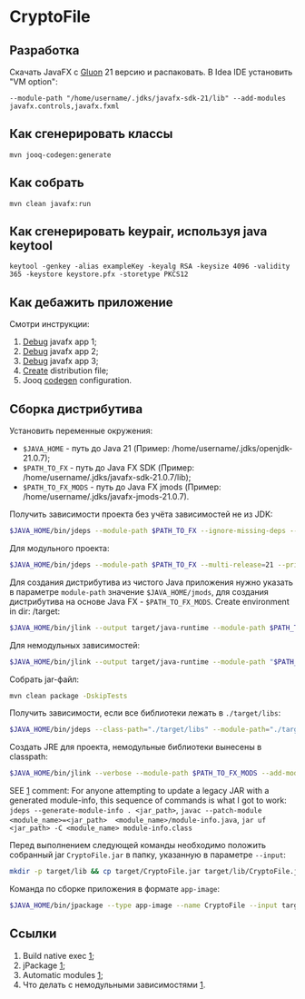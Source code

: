# CryptoFile

## Разработка

Скачать JavaFX с [Gluon](https://gluonhq.com/products/javafx/) 21 версию и распаковать. В Idea IDE установить "VM option":

```
--module-path "/home/username/.jdks/javafx-sdk-21/lib" --add-modules javafx.controls,javafx.fxml
```

## Как сгенерировать классы

```shell
mvn jooq-codegen:generate
```

## Как собрать

```shell
mvn clean javafx:run
```
## Как сгенерировать keypair, используя java keytool

```shell
keytool -genkey -alias exampleKey -keyalg RSA -keysize 4096 -validity 365 -keystore keystore.pfx -storetype PKCS12
```

## Как дебажить приложение

Смотри инструкции:

1. [Debug](https://stackoverflow.com/a/62654500/9401964) javafx app 1;
2. [Debug](https://stackoverflow.com/a/61341407/9401964) javafx app 2;
3. [Debug](https://stackoverflow.com/a/61474494/9401964) javafx app 3;
4. [Create](https://stackoverflow.com/questions/68871952/how-to-use-jpackage-to-make-a-distribution-format-for-javafx-applications) distribution file;
5. Jooq [codegen](https://www.jooq.org/doc/latest/manual/code-generation/codegen-configuration/) configuration.

## Сборка дистрибутива

Установить переменные окружения:

- `$JAVA_HOME` - путь до Java 21 (Пример: /home/username/.jdks/openjdk-21.0.7);
- `$PATH_TO_FX` - путь до Java FX SDK (Пример: /home/username/.jdks/javafx-sdk-21.0.7/lib);
- `$PATH_TO_FX_MODS` - путь до Java FX jmods (Пример: /home/username/.jdks/javafx-jmods-21.0.7).

Получить зависимости проекта без учёта зависимостей не из JDK:

```bash
$JAVA_HOME/bin/jdeps --module-path $PATH_TO_FX --ignore-missing-deps --multi-release=21 --print-module-deps target/classes/vi/al/ro/Main.class
```

Для модульного проекта:

```bash
$JAVA_HOME/bin/jdeps --module-path $PATH_TO_FX --multi-release=21 --print-module-deps target/CryptoFile.jar
```

Для создания дистрибутива из чистого Java приложения нужно указать в параметре `module-path` значение
`$JAVA_HOME/jmods`, для создания дистрибутива на основе Java FX - `$PATH_TO_FX_MODS`. Create environment in dir: /target:

```bash
$JAVA_HOME/bin/jlink --output target/java-runtime --module-path $PATH_TO_FX_MODS --add-modules "java.base,jdk.localedata,javafx.controls,javafx.fxml,javafx.graphics,lombok,org.bouncycastle.pkix,org.bouncycastle.provider,org.jooq"
```

Для немодульных зависимостей:

```bash
$JAVA_HOME/bin/jlink --output target/java-runtime --module-path "$PATH_TO_FX_MODS":"/home/username/.m2/repository/org/jooq/jooq/3.19.7/jooq-3.19.7.jar":"/home/username/.m2/repository/org/bouncycastle/bcprov-jdk15on/1.70/bcprov-jdk15on-1.70.jar":"/home/username/.m2/repository/org/bouncycastle/bcpkix-jdk15on/1.70/bcpkix-jdk15on-1.70.jar":"/home/username/.m2/repository/org/projectlombok/lombok/1.18.32/lombok-1.18.32.jar":"/home/username/.m2/repository/org/bouncycastle/bcutil-jdk15on/1.70/bcutil-jdk15on-1.70.jar":"/home/username/.m2/repository/io/r2dbc/r2dbc-spi/1.0.0.RELEASE/r2dbc-spi-1.0.0.RELEASE.jar":"/home/username/.m2/repository/org/reactivestreams/reactive-streams/1.0.3/reactive-streams-1.0.3.jar" --add-modules "java.base,jdk.localedata,javafx.controls,javafx.fxml,javafx.graphics,lombok,org.bouncycastle.pkix,org.bouncycastle.provider,org.jooq"
```

Собрать jar-файл:

```bash
mvn clean package -DskipTests
```

Получить зависимости, если все библиотеки лежать в `./target/libs`:

```bash
$JAVA_HOME/bin/jdeps --class-path="./target/libs" --module-path="./target/libs" --recursive --multi-release=21 --ignore-missing-deps --print-module-deps target/CryptoFile.jar
```

Создать JRE для проекта, немодульные библиотеки вынесены в classpath:

```bash
$JAVA_HOME/bin/jlink --verbose --module-path $PATH_TO_FX_MODS --add-modules java.base,javafx.controls,javafx.fxml --strip-debug --no-man-pages --no-header-files --compress=2 --output target/java-runtime
```

SEE [1](https://stackoverflow.com/a/47222302/9401964) comment:
For anyone attempting to update a legacy JAR with a generated module-info, this sequence of commands is what I got to 
work: `jdeps --generate-module-info . <jar_path>`, `javac --patch-module <module_name>=<jar_path> 
<module_name>/module-info.java`, `jar uf <jar_path> -C <module_name> module-info.class`

Перед выполнением следующей команды необходимо положить собранный jar `CryptoFile.jar` в папку, указанную в параметре
`--input`:

```bash
mkdir -p target/lib && cp target/CryptoFile.jar target/lib/CryptoFile.jar
```

Команда по сборке приложения в формате `app-image`:

```bash
$JAVA_HOME/bin/jpackage --type app-image --name CryptoFile --input target/lib --main-jar CryptoFile.jar --runtime-image target/java-runtime --main-class vi.al.ro.Main --dest target/installer --java-options "-Dprism.order=sw,j2d -Dprism.verbose=true -Xmx2048m" --app-version 1.0-SNAPSHOT --vendor "RoyalVitamin" --copyright "Copyright © 2025 RAV"
```

## Ссылки

1. Build native exec [1](https://inside.java/2023/11/14/package-javafx-native-exec/);
2. jPackage [1](https://docs.oracle.com/en/java/javase/21/jpackage/packaging-overview.html);
3. Automatic modules [1](https://stackoverflow.com/questions/46741907/what-is-an-automatic-module);
4. Что делать с немодульными зависимостями [1](https://stackoverflow.com/a/77656893/9401964).